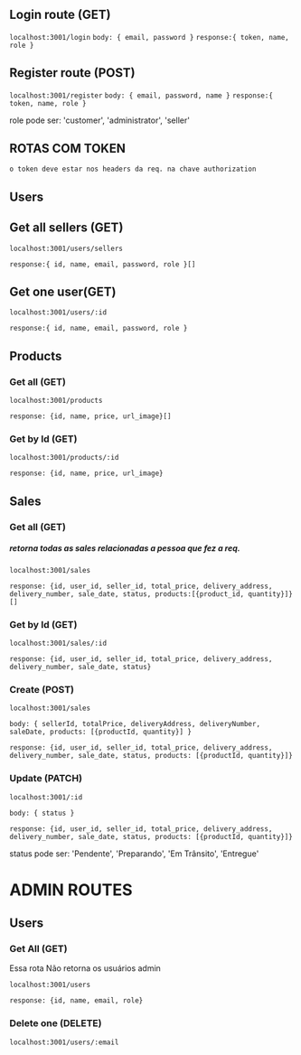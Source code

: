 ## Login route (GET)

`localhost:3001/login`
`
body: {
    email, password
}
`
`response:{
token, name, role
}
`

## Register route (POST)

`localhost:3001/register`
`
body: {
    email, password, name
}
`
`response:{
token, name, role
}
`

role pode ser: 'customer', 'administrator', 'seller'

## ROTAS COM TOKEN

`o token deve estar nos headers da req. na chave authorization`

## Users

## Get all sellers (GET)

`localhost:3001/users/sellers`

`response:{
 id, name, email, password, role
}[]
`  

## Get one user(GET)

`localhost:3001/users/:id`

`response:{
 id, name, email, password, role
}`


## Products

### Get all (GET)

`localhost:3001/products`

`response: {id, name, price, url_image}[]`

### Get by Id (GET)

`localhost:3001/products/:id`

`response: {id, name, price, url_image}`

## Sales

### Get all (GET)

##### retorna todas as sales relacionadas a pessoa que fez a req.

`localhost:3001/sales`

`response: {id, user_id, seller_id, total_price, delivery_address, delivery_number, sale_date, status, products:[{product_id, quantity}]}[]`

### Get by Id (GET)

`localhost:3001/sales/:id`

`response: {id, user_id, seller_id, total_price, delivery_address, delivery_number, sale_date, status}`

### Create (POST)

`localhost:3001/sales`

`body: {
    sellerId, totalPrice, deliveryAddress, deliveryNumber, saleDate, products: [{productId, quantity}]
}`

`response: {id, user_id, seller_id, total_price, delivery_address, delivery_number, sale_date, status, products: [{productId, quantity}]}`

### Update (PATCH)

`localhost:3001/:id`

`body: {
    status
}`

`response: {id, user_id, seller_id, total_price, delivery_address, delivery_number, sale_date, status, products: [{productId, quantity}]}`

status pode ser: 'Pendente', 'Preparando', 'Em Trânsito', 'Entregue'


# ADMIN ROUTES

## Users

### Get All (GET)

Essa rota Não retorna os usuários admin

`localhost:3001/users`

`response: {id, name, email, role}`

### Delete one (DELETE)

`localhost:3001/users/:email`
